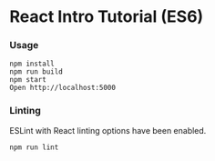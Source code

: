 # React Intro Tutorial (ES6)
### Usage

```
npm install
npm run build
npm start
Open http://localhost:5000
```

### Linting

ESLint with React linting options have been enabled.

```
npm run lint
```

